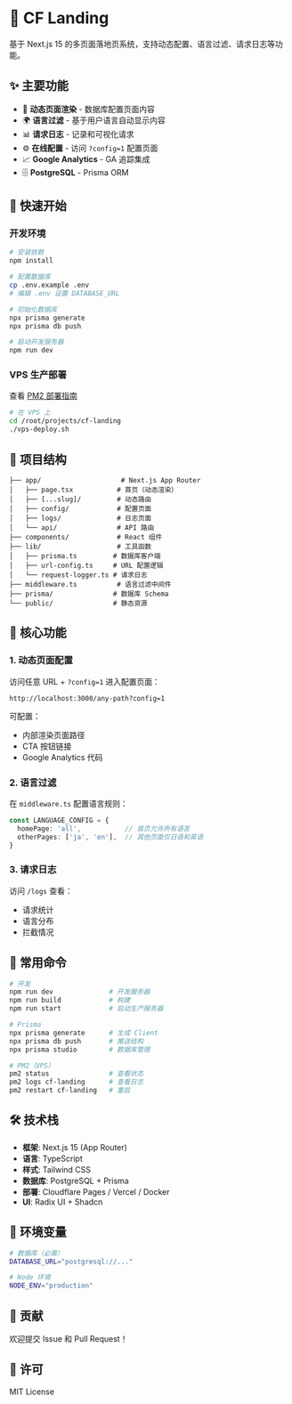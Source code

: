 # 🚀 CF Landing

基于 Next.js 15 的多页面落地页系统，支持动态配置、语言过滤、请求日志等功能。

## ✨ 主要功能

- 🎯 **动态页面渲染** - 数据库配置页面内容
- 🌍 **语言过滤** - 基于用户语言自动显示内容
- 📊 **请求日志** - 记录和可视化请求
- ⚙️ **在线配置** - 访问 `?config=1` 配置页面
- 📈 **Google Analytics** - GA 追踪集成
- 🗄️ **PostgreSQL** - Prisma ORM

## 🚀 快速开始

### 开发环境

```bash
# 安装依赖
npm install

# 配置数据库
cp .env.example .env
# 编辑 .env 设置 DATABASE_URL

# 初始化数据库
npx prisma generate
npx prisma db push

# 启动开发服务器
npm run dev
```

### VPS 生产部署

查看 [PM2 部署指南](./PM2.md)

```bash
# 在 VPS 上
cd /root/projects/cf-landing
./vps-deploy.sh
```

## 📁 项目结构

```
├── app/                    # Next.js App Router
│   ├── page.tsx           # 首页（动态渲染）
│   ├── [...slug]/         # 动态路由
│   ├── config/            # 配置页面
│   ├── logs/              # 日志页面
│   └── api/               # API 路由
├── components/            # React 组件
├── lib/                   # 工具函数
│   ├── prisma.ts         # 数据库客户端
│   ├── url-config.ts     # URL 配置逻辑
│   └── request-logger.ts # 请求日志
├── middleware.ts          # 语言过滤中间件
├── prisma/               # 数据库 Schema
└── public/               # 静态资源
```

## 🔧 核心功能

### 1. 动态页面配置

访问任意 URL + `?config=1` 进入配置页面：

```
http://localhost:3000/any-path?config=1
```

可配置：
- 内部渲染页面路径
- CTA 按钮链接
- Google Analytics 代码

### 2. 语言过滤

在 `middleware.ts` 配置语言规则：

```typescript
const LANGUAGE_CONFIG = {
  homePage: 'all',           // 首页允许所有语言
  otherPages: ['ja', 'en'],  // 其他页面仅日语和英语
}
```

### 3. 请求日志

访问 `/logs` 查看：
- 请求统计
- 语言分布
- 拦截情况

## 📜 常用命令

```bash
# 开发
npm run dev              # 开发服务器
npm run build            # 构建
npm run start            # 启动生产服务器

# Prisma
npx prisma generate      # 生成 Client
npx prisma db push       # 推送结构
npx prisma studio        # 数据库管理

# PM2（VPS）
pm2 status               # 查看状态
pm2 logs cf-landing      # 查看日志
pm2 restart cf-landing   # 重启
```

## 🛠️ 技术栈

- **框架**: Next.js 15 (App Router)
- **语言**: TypeScript
- **样式**: Tailwind CSS
- **数据库**: PostgreSQL + Prisma
- **部署**: Cloudflare Pages / Vercel / Docker
- **UI**: Radix UI + Shadcn

## 📝 环境变量

```bash
# 数据库（必需）
DATABASE_URL="postgresql://..."

# Node 环境
NODE_ENV="production"
```

## 🤝 贡献

欢迎提交 Issue 和 Pull Request！

## 📄 许可

MIT License
